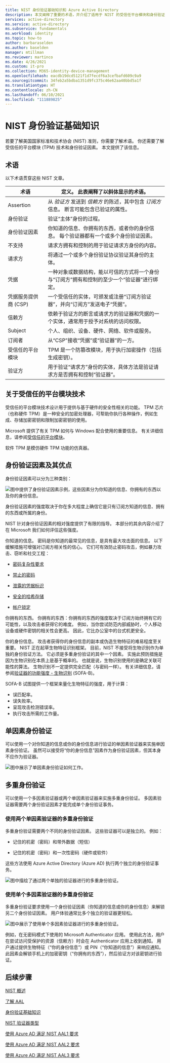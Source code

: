 ```yaml
---
title: NIST 身份验证基础知识和 Azure Active Directory
description: 本文阐释了重要的术语，并介绍了适用于 NIST 的受信任平台模块和身份验证因素。
services: active-directory
ms.service: active-directory
ms.subservice: fundamentals
ms.workload: identity
ms.topic: how-to
author: barbaraselden
ms.author: baselden
manager: mtillman
ms.reviewer: martinco
ms.date: 4/26/2021
ms.custom: it-pro
ms.collection: M365-identity-device-management
ms.openlocfilehash: eacdb19dcd5121f1d7fecdf6a3cefbafd609c9a9
ms.sourcegitcommit: 34feb2a5bdba1351d9fc375c46e62aa40bbd5a1f
ms.translationtype: HT
ms.contentlocale: zh-CN
ms.lasthandoff: 06/10/2021
ms.locfileid: "111889825"
---
```

# <a name="nist-authentication-basics"></a>NIST 身份验证基础知识 

若要了解美国国家标准和技术协会 (NIST) 准则，你需要了解术语。 你还需要了解受信任的平台模块 (TPM) 技术和身份验证因素。 本文提供了该信息。 

## <a name="terminology"></a>术语

以下术语贯穿这些 NIST 文章。

|术语| 定义。 此表阐释了以斜体显示的术语。|
| - | - |
| Assertion| 从 *验证方* 发送到 *信赖方* 的陈述，其中包含 *订阅方* 信息。 断言可能包含已验证的属性。 |
|身份验证| 验证“主体”身份的过程。 |
| 身份验证因素| 你知道的信息、你拥有的东西，或者你的身份信息。 每个验证器都有一个或多个身份验证因素。 |
| 不支持| 请求方拥有和控制的用于验证请求方身份的内容。 |
| 请求方| 将通过一个或多个身份验证协议验证其身份的主体。 |
|凭据| 一种对象或数据结构，能以可信的方式将一个身份与“订阅方”拥有和控制的至少一个“验证器”进行绑定。 |
| 凭据服务提供商 (CSP)| 一个受信任的实体，可颁发或注册“订阅方验证器”，并向“订阅方”发送电子“凭据”。 |
|信赖方| 依赖于验证方的断言或请求方的验证器和凭据的一个实体，通常用于授予对系统的访问权限。 |
|  Subject| 个人、组织、设备、硬件、网络、软件或服务。 |
| 订阅者| 从“CSP”接收“凭据”或“验证器”的一方。 |
|受信任的平台模块  | TPM 是一个防篡改模块，用于执行加密操作（包括生成密钥）。 |
|  验证方| 用于验证“请求方”身份的实体，具体方法是验证请求方是否拥有和控制“验证器”。 |


## <a name="about-trusted-platform-module-technology"></a>关于受信任的平台模块技术

受信任的平台模块技术设计用于提供与基于硬件的安全性相关的功能。 TPM 芯片（也称硬件 TPM）是一种安全的加密处理器，可帮助你执行各种操作，例如生成、存储加密密钥和限制加密密钥的使用。 

Microsoft 提供了有关 TPM 如何与 Windows 配合使用的重要信息。 有关详细信息，请参阅[受信任的平台模块](/windows/security/information-protection/tpm/trusted-platform-module-top-node)。 

软件 TPM 是模仿硬件 TPM 功能的仿真器。 

 ## <a name="authentication-factors-and-their-strengths"></a>身份验证因素及其优点

身份验证因素可以分为三种类别：

![图中提供了身份验证因素示例，这些因素分为你知道的信息、你拥有的东西以及你的身份信息。](media/nist-authentication-basics/nist-authentication-basics-0.png)

身份验证因素的强度取决于你在多大程度上确信它是只有订阅方知道的信息、拥有的东西或所属的身份。

NIST 针对身份验证因素的相对强度提供了有限的指导。 本部分的其余内容介绍了在 Microsoft 我们如何评估这些强度。 

你知道的信息。 密码是你知道的最常见的信息，是具有最大攻击面的信息。 以下缓解措施可增强对订阅方相关性的信心。 它们可有效防止密码攻击，例如暴力攻击、窃听和社交工程：

* [密码复杂性要求](https://www.microsoft.com/research/wp-content/uploads/2016/06/Microsoft_Password_Guidance-1.pdf)

* [禁止的密码](../authentication/tutorial-configure-custom-password-protection.md)

* [泄露的凭据标识](../identity-protection/overview-identity-protection.md)

* [安全的哈希存储](https://aka.ms/AADDataWhitepaper)

* [帐户锁定](../authentication/howto-password-smart-lockout.md)

你拥有的东西。 你拥有的东西：你拥有的东西的强度取决于订阅方始终拥有它的可能性，以及攻击者获得它的难度。 例如，当你尝试防范内部威胁时，个人移动设备或硬件密钥的相关性会更高。 因此，它比办公室中的台式机更安全。

你的身份信息。 攻击者获得你的身份信息的副本或伪造生物特征的难易程度至关重要。 NIST 正在起草生物特征识别框架。 目前，NIST 不接受将生物识别作为单独的身份验证方法。 它必须是多重身份验证的其中一个因素。 实施此预防措施是因为生物识别在本质上是基于概率的。 也就是说，生物识别使用的是确定关联可能性的算法。 生物识别不一定提供完全匹配（与密码一样）。 有关详细信息，请参阅[验证器的功能强度 - 生物识别](https://pages.nist.gov/SOFA/SOFA.html) (SOFA-B)。 

SOFA-B 试图提供一个框架来量化生物特征的强度，用于计算：
- 误匹配率。
- 误失败率。
- 呈现攻击检测错误率。
- 执行攻击所需的工作量。 

## <a name="single-factor-authentication"></a>单因素身份验证

可以使用一个对你知道的信息或你的身份信息进行验证的单因素验证器来实施单因素身份验证。  虽然可以接受将“你的身份信息”因素作为身份验证因素，但其本身不应作为验证器。 

![图中展示了单因素身份验证如何工作。](media/nist-authentication-basics/nist-authentication-basics-1.png)

## <a name="multifactor-authentication"></a>多重身份验证

可以使用一个多因素验证器或两个单因素验证器来实施多重身份验证。 多因素验证器需要两个身份验证因素才能完成单个身份验证事务。

### <a name="multifactor-authentication-by-using-two-single-factor-authenticators"></a>使用两个单因素验证器的多重身份验证

多重身份验证需要两个不同的身份验证因素。 这些验证器可以是独立的。 例如： 

* 记住的机密（密码）和带外数据（短信）

* 记住的机密（密码）和一次性密码（硬件或软件）

这些方法使用 Azure Active Directory (Azure AD) 执行两个独立的身份验证事务。

![图中描绘了通过两个单独的验证器进行的多重身份验证。](media/nist-authentication-basics/nist-authentication-basics-2.png)


### <a name="multifactor-authentication-by-using-a-single-multifactor-authenticator"></a>使用单个多因素验证器的多重身份验证

多重身份验证要求使用一个身份验证因素（你知道的信息或你的身份信息）来解锁另二个身份验证因素。  用户体验通常比多个独立的验证器更轻松。

![图中展示了使用单个多因素验证器进行的多重身份验证。](media/nist-authentication-basics/nist-authentication-basics-3a.png)

例如，在无密码模式下使用的 Microsoft Authenticator 应用。 使用此方法，用户在尝试访问受保护的资源（信赖方）时会在 Authenticator 应用上收到通知。 用户通过提供生物特征（“你的身份信息”）或 PIN（“你知道的信息”）来响应通知。 此因素会解锁手机上的加密密钥（“你拥有的东西”），然后验证方对该密钥进行验证。

## <a name="next-steps"></a>后续步骤 

[NIST 概述](nist-overview.md)

[了解 AAL](nist-about-authenticator-assurance-levels.md)

[身份验证基础知识](nist-authentication-basics.md)

[NIST 验证器类型](nist-authenticator-types.md)

[使用 Azure AD 满足 NIST AAL1 要求](nist-authenticator-assurance-level-1.md)

[使用 Azure AD 满足 NIST AAL2 要求](nist-authenticator-assurance-level-2.md)

[使用 Azure AD 满足 NIST AAL3 要求](nist-authenticator-assurance-level-3.md)